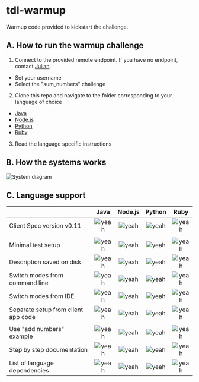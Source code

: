 # tdl-warmup

Warmup code provided to kickstart the challenge.

## A. How to run the warmup challenge

1. Connect to the provided remote endpoint. If you have no endpoint, contact [Julian](https://github.com/julianghionoiu).
  * Set your username
  * Select the "sum_numbers" challenge
2. Clone this repo and navigate to the folder corresponding to your language of choice
  * [Java](https://github.com/julianghionoiu/tdl-warmup/tree/master/java)
  * [Node.js](https://github.com/julianghionoiu/tdl-warmup/tree/master/nodejs)
  * [Python](https://github.com/julianghionoiu/tdl-warmup/tree/master/python)
  * [Ruby](https://github.com/julianghionoiu/tdl-warmup/tree/master/ruby)
3. Read the language specific instructions

## B. How the systems works

![System diagram](https://docs.google.com/drawings/d/1ct0yUxrxA6Nz-b-H0IQ-98JNIzriC_n1xmgWM7gMkXs/pub?w=959&h=639)

## C. Language support

[yeah]: https://upload.wikimedia.org/wikipedia/commons/5/50/Yes_Check_Circle.svg
[nope]: https://upload.wikimedia.org/wikipedia/commons/f/f5/No_Cross.svg

|                                     |  Java   | Node.js | Python  | Ruby    |
| ----------------------------------- |:-------:|:-------:|:-------:|:-------:|
| Client Spec version v0.11           | ![yeah] | ![yeah] | ![yeah] | ![yeah] |
||
| Minimal test setup                  | ![yeah] | ![yeah] | ![yeah] | ![yeah] |
| Description saved on disk           | ![yeah] | ![yeah] | ![yeah] | ![yeah] |
| Switch modes from command line      | ![yeah] | ![yeah] | ![yeah] | ![yeah] |
| Switch modes from IDE               | ![yeah] | ![yeah] | ![yeah] | ![yeah] |
| Separate setup from client app code | ![yeah] | ![yeah] | ![yeah] | ![yeah] |
||
| Use "add numbers" example           | ![yeah] | ![yeah] | ![yeah] | ![yeah] |
| Step by step documentation          | ![yeah] | ![yeah] | ![yeah] | ![yeah] |
| List of language dependencies       | ![yeah] | ![yeah] | ![yeah] | ![yeah] |
